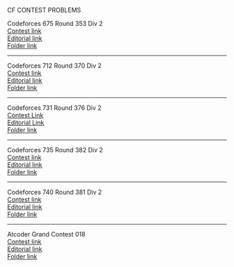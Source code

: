 CF CONTEST PROBLEMS

Codeforces 675 Round 353 Div 2  
[Contest link](http://codeforces.com/contest/675)  
[Editorial link](http://codeforces.com/blog/entry/44902)  
[Folder link](CF675)  

  ---------------------------------  

Codeforces 712 Round 370 Div 2  
[Contest link](http://codeforces.com/contest/712)  
[Editorial link](http://codeforces.com/blog/entry/47050)  
[Folder link](CF712)  

  ---------------------------------  

Codeforces 731 Round 376 Div 2  
[Contest Link](http://codeforces.com/contest/731)  
[Editorial Link](http://codeforces.com/blog/entry/47840)  
[Folder link](CF731)  

  ---------------------------------  

Codeforces 735 Round 382 Div 2  
[Contest link](http://codeforces.com/contest/735)  
[Editorial link](http://codeforces.com/blog/entry/48659)  
[Folder link](CF735)  

  ---------------------------------  

Codeforces 740 Round 381 Div 2  
[Contest link](http://codeforces.com/contest/740)  
[Editorial link](http://codeforces.com/blog/entry/48582)  
[Folder link](CF740)  


  ---------------------------------  

Atcoder Grand Contest 018  
[Contest link](http://agc018.contest.atcoder.jp/)  
[Editorial link](https://atcoder.jp/img/agc018/editorial.pdf)  
[Folder link](ACG018)  
